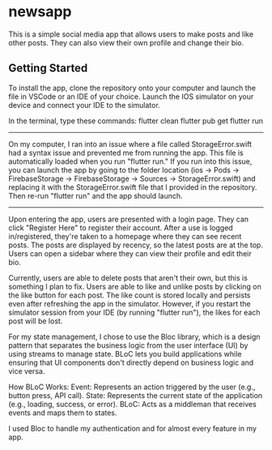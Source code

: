 # newsapp
This is a simple social media app that allows users to make posts and like other posts. They can also view their own profile and change their bio.

## Getting Started

To install the app, clone the repository onto your computer and launch the file in VSCode or an IDE of your choice.
Launch the IOS simulator on your device and connect your IDE to the simulator.

In the terminal, type these commands:
  flutter clean
  flutter pub get
  flutter run

********
On my computer, I ran into an issue where a file called StorageError.swift had a syntax issue and prevented me from running the app.
This file is automatically loaded when you run "flutter run." If you run into this issue, you can launch the app by going to 
the folder location (ios -> Pods -> FirebaseStorage -> FirebaseStorage -> Sources -> StorageError.swift) and replacing it with
the StorageError.swift file that I provided in the repository. Then re-run "flutter run" and the app should launch.
********

Upon entering the app, users are presented with a login page. They can click "Register Here" to register their account. After a use is logged in/registered,
they're taken to a homepage where they can see recent posts. The posts are displayed by recency, so the latest posts are at the top. Users can open a sidebar
where they can view their profile and edit their bio.

Currently, users are able to delete posts that aren't their own, but this is something I plan to fix. Users are able to like and unlike posts by clicking on
the like button for each post. The like count is stored locally and persists even after refreshing the app in the simulator. However, if you restart the simulator
session from your IDE (by running "flutter run"), the likes for each post will be lost.

For my state management, I chose to use the Bloc library, which is a design pattern that separates the business logic from the user interface (UI) 
by using streams to manage state. BLoC lets you build applications while ensuring that UI components don't directly depend on business logic and vice versa.

  How BLoC Works:
  Event: Represents an action triggered by the user (e.g., button press, API call).
  State: Represents the current state of the application (e.g., loading, success, or error).
  BLoC: Acts as a middleman that receives events and maps them to states.

I used Bloc to handle my authentication and for almost every feature in my app.

